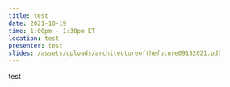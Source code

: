 ```yaml
---
title: test
date: 2021-10-19
time: 1:00pm - 1:30pm ET
location: test
presenter: test
slides: /assets/uploads/architectureofthefuture09152021.pdf
---
```

test